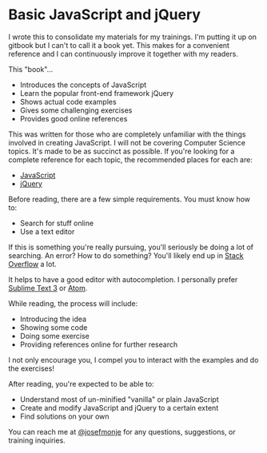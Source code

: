 # Basic JavaScript and jQuery


I wrote this to consolidate my materials for my trainings. I'm putting it up on gitbook but I can't to call it a book yet. This makes for a convenient reference and I can continuously improve it together with my readers.

This "book"...

* Introduces the concepts of JavaScript
* Learn the popular front-end framework jQuery
* Shows actual code examples
* Gives some challenging exercises
* Provides good online references

This was written for those who are completely unfamiliar with the things involved in creating JavaScript. I will not be covering Computer Science topics. It's made to be as succinct as possible. If you're looking for a complete reference for each topic, the recommended places for each are:

* [JavaScript](https://developer.mozilla.org/en-US/docs/Web/javascript)
* [jQuery](http://api.jquery.com/)

Before reading, there are a few simple requirements. You must know how to:

* Search for stuff online
* Use a text editor

If this is something you're really pursuing, you'll seriously be doing a lot of searching. An error? How to do something? You'll likely end up in [Stack Overflow](http://stackoverflow.com/) a lot.

It helps to have a good editor with autocompletion. I personally prefer [Sublime Text 3](http://www.sublimetext.com/3) or [Atom](https://atom.io/).

While reading, the process will include:

* Introducing the idea
* Showing some code
* Doing some exercise
* Providing references online for further research

I not only encourage you, I compel you to interact with the examples and do the exercises!

After reading, you're expected to be able to:

* Understand most of un-minified "vanilla" or plain JavaScript
* Create and modify JavaScript and jQuery to a certain extent
* Find solutions on your own

You can reach me at [@josefmonje](https://twitter.com/josefmonje) for any questions, suggestions, or training inquiries.
